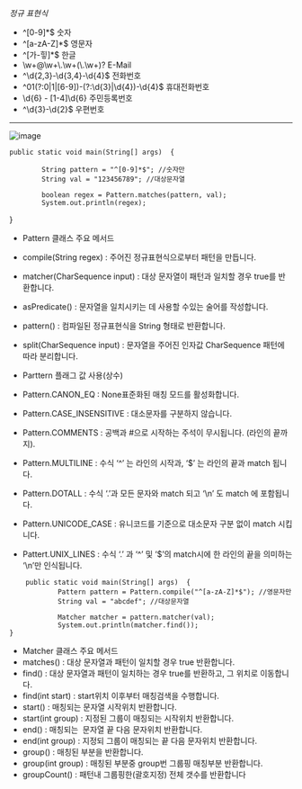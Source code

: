 *정규 표현식*


* ^[0-9]*$	숫자
* ^[a-zA-Z]*$	영문자
* ^[가-힣]*$	한글
* \\w+@\\w+\\.\\w+(\\.\\w+)?	E-Mail
* ^\d{2,3}-\d{3,4}-\d{4}$	전화번호
* ^01(?:0|1|[6-9])-(?:\d{3}|\d{4})-\d{4}$	휴대전화번호
* \d{6} \- [1-4]\d{6}	주민등록번호
* ^\d{3}-\d{2}$	우편번호
* * *

![image](https://user-images.githubusercontent.com/59944238/114512886-89fb0180-9c74-11eb-8d6d-a1b1f6f3b562.png)

	public static void main(String[] args)  {
    
            String pattern = "^[0-9]*$"; //숫자만
            String val = "123456789"; //대상문자열
        
            boolean regex = Pattern.matches(pattern, val);
            System.out.println(regex);
}

* Pattern 클래스 주요 메서드
* compile(String regex) : 주어진 정규표현식으로부터 패턴을 만듭니다.
* matcher(CharSequence input) : 대상 문자열이 패턴과 일치할 경우 true를 반환합니다.
* asPredicate() : 문자열을 일치시키는 데 사용할 수있는 술어를 작성합니다.
*  pattern() : 컴파일된 정규표현식을 String 형태로 반환합니다.
* split(CharSequence input) : 문자열을 주어진 인자값 CharSequence 패턴에 따라 분리합니다.

* Parttern 플래그 값 사용(상수)
*  Pattern.CANON_EQ : None표준화된 매칭 모드를 활성화합니다.
* Pattern.CASE_INSENSITIVE : 대소문자를 구분하지 않습니다. 
* Pattern.COMMENTS : 공백과 #으로 시작하는 주석이 무시됩니다. (라인의 끝까지).
* Pattern.MULTILINE : 수식 ‘^’ 는 라인의 시작과, ‘$’ 는 라인의 끝과 match 됩니다.
* Pattern.DOTALL : 수식 ‘.’과 모든 문자와 match 되고 ‘\n’ 도 match 에 포함됩니다.
* Pattern.UNICODE_CASE : 유니코드를 기준으로 대소문자 구분 없이 match 시킵니다.
* Pattert.UNIX_LINES : 수식 ‘.’ 과 ‘^’ 및 ‘$’의 match시에 한 라인의 끝을 의미하는 ‘\n’만 인식됩니다.


```
	public static void main(String[] args)  {
            Pattern pattern = Pattern.compile("^[a-zA-Z]*$"); //영문자만
            String val = "abcdef"; //대상문자열
	
            Matcher matcher = pattern.matcher(val);
            System.out.println(matcher.find());
}
```

* Matcher 클래스 주요 메서드
* matches() : 대상 문자열과 패턴이 일치할 경우 true 반환합니다.
* find() : 대상 문자열과 패턴이 일치하는 경우 true를 반환하고, 그 위치로 이동합니다.
* find(int start) : start위치 이후부터 매칭검색을 수행합니다.
* start() : 매칭되는 문자열 시작위치 반환합니다.
* start(int group) : 지정된 그룹이 매칭되는 시작위치 반환합니다.
* end() : 매칭되는  문자열 끝 다음 문자위치 반환합니다.
* end(int group) : 지정되 그룹이 매칭되는 끝 다음 문자위치 반환합니다.
* group() : 매칭된 부분을 반환합니다.
* group(int group) : 매칭된 부분중 group번 그룹핑 매칭부분 반환합니다. 
* groupCount() : 패턴내 그룹핑한(괄호지정) 전체 갯수를 반환합니다

